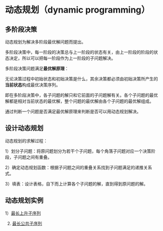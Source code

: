 # 动态规划（dynamic programming）

## 多阶段决策

动态规划为解决多阶段最优解问题而提出。

多阶段决策中，每一阶段的决策总与上一阶段的状态有关，由上一阶段的阶段的状态决定，所以可以把每一阶段作为上一阶段的子问题解决。

多阶段决策问题满足**最优解原理**：

无论决策过程中初始状态和初始决策是什么，其余决策都必须由初始决策所产生的**当前状态**构成最优决策序列。

即在多阶段决策中，各子问题的解只和它前面的子问题解有关。各个子问题的最优解都是相对当前状态的最优解，整个问题的最优解由各个子问题的最优解组成。

通过判断一个问题是否满足最优解原理来判断是否可以用动态规划解决。

## 设计动态规划

动态规划的求解过程：

1）划分子问题：将原问题划分为若干个子问题，每个角落子问题对应一个决策阶段，子问题之间有重叠。

2）确定动态规划函数：根据子问题之间的重叠关系找到子问题满足的递推关系式。

3）填表：设计表格，自下而上计算各个子问题的解，直到得到原问题的解。

## 动态规划实例

1）[最长上升子序列](https://github.com/yuyilei/LeetCode/blob/master/C%2B%2B/300_Longest_Increasing_Subsequence.cp)

2) [最长公共子序列](https://github.com/yuyilei/Algorithms/blob/master/C%2B%2B/Longest_Common_Subsequence.cpp)

